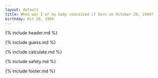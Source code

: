 ```yaml
---
layout: default
title: When was I or my baby conceived if born on October 28, 1904?
birthday: Oct 28, 1904
---
```


{% include header.md %}

{% include guess.md %}

{% include calculate.md %}

{% include safety.md %}

{% include footer.md %}



